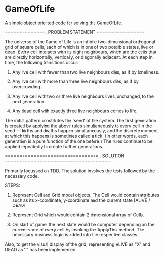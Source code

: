 # GameOfLife
A simple object oriented code for solving the GameOfLife.

============== . PROBLEM STATEMENT =================

The universe of the Game of Life is an infinite two-dimensional orthogonal grid of square cells,
each of which is in one of two possible states, live or dead. Every cell interacts with its eight
neighbours, which are the cells that are directly horizontally, vertically, or diagonally adjacent. At
each step in time, the following transitions occur:

1. Any live cell with fewer than two live neighbours dies, as if by loneliness.

2. Any live cell with more than three live neighbours dies, as if by overcrowding.

3. Any live cell with two or three live neighbours lives, unchanged, to the next generation.

4. Any dead cell with exactly three live neighbours comes to life.

The initial pattern constitutes the 'seed' of the system. The first generation is created by applying
the above rules simultaneously to every cell in the seed — births and deaths happen
simultaneously, and the discrete moment at which this happens is sometimes called a tick. (In
other words, each generation is a pure function of the one before.) The rules continue to be
applied repeatedly to create further generations.


================================= . SOLUTION =====================================

Primarily focussed on TDD. The solution involves the tests followed by the necessary code.

STEPS:
1. Represent Cell and Grid model objects. The Cell would contain attributes such as its x-coordinate, y-coordinate and the current state [ALIVE / DEAD]

2. Represent Grid which would contain 2 dimensional array of Cells.

3. On start of game, the next state would be computed depending on the current state of every cell by invoking the ApplyTick method.
The necessary business logic is added into the respective classes.


Also, to get the visual display of the grid, representing ALIVE as "X" and DEAD as "." has been implemented.
